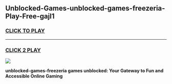 
## Unblocked-Games-unblocked-games-freezeria-Play-Free-gajl1
<h3>
<a href="https://premium76.site?title=unblocked-games-freezeria&ref=23A">CLICK TO PLAY</a></h3>
<hr>

<h3>
<a href="https://premium76.site?title=unblocked-games-freezeria&ref=23A">CLICK 2 PLAY</a>
  
</h3>

<a href="https://premium76.site?title=unblocked-games-freezeria&ref=23A"><img src="https://clearcache.store/games.png"></a>


**unblocked-games-freezeria games unblocked: Your Gateway to Fun and Accessible Online Gaming**

